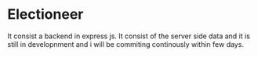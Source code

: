 # Electioneer
It consist a backend in express js. It consist of the server side data and it is still in developnment and i will be commiting continously within few days.
 
